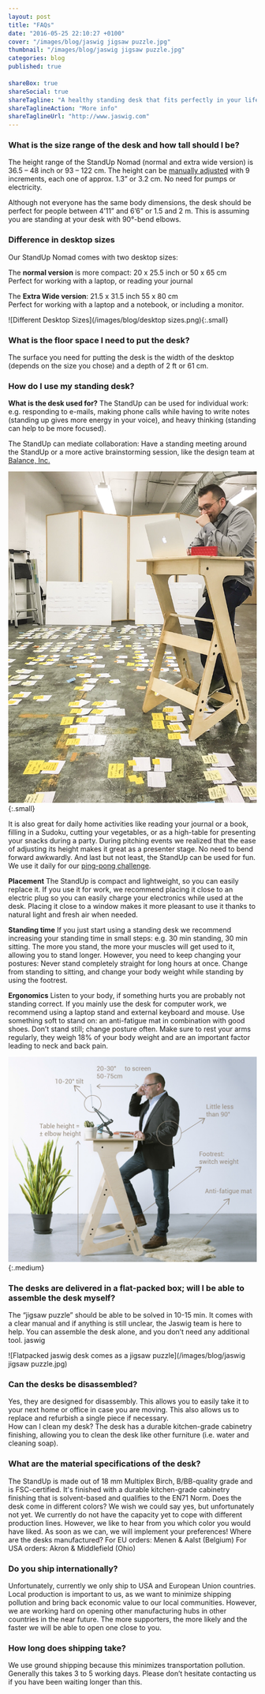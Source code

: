```yaml
---
layout: post
title: "FAQs"
date: "2016-05-25 22:10:27 +0100"
cover: "/images/blog/jaswig jigsaw puzzle.jpg"
thumbnail: "/images/blog/jaswig jigsaw puzzle.jpg"
categories: blog
published: true

shareBox: true
shareSocial: true
shareTagline: "A healthy standing desk that fits perfectly in your life"
shareTaglineAction: "More info"
shareTaglineUrl: "http://www.jaswig.com"
---
```


### What is the size range of the desk and how tall should I be?

The height range of the StandUp Nomad (normal and extra wide version) is 36.5 – 48 inch or 93 – 122 cm. The height can be [manually adjusted](https://www.youtube.com/watch?v=ey0lu2gvmB4) with 9 increments, each one of approx. 1.3” or 3.2 cm. No need for pumps or electricity. 
<!--more-->
Although not everyone has the same body dimensions, the desk should be perfect for people between 4’11” and 6’6” or 1.5 and 2 m. This is assuming you are standing at your desk with 90°-bend elbows. 

### Difference in desktop sizes
Our StandUp Nomad comes with two desktop sizes:  

The **normal version** is more compact: 20 x 25.5 inch or 50 x 65 cm  
Perfect for working with a laptop, or reading your journal

The **Extra Wide version**: 21.5 x 31.5 inch 55 x 80 cm  
Perfect for working with a laptop and a notebook, or including a monitor.

![Different Desktop Sizes](/images/blog/desktop sizes.png){:.small}

### What is the floor space I need to put the desk?
The surface you need for putting the desk is the width of the desktop (depends on the size you chose) and a depth of 2 ft or 61 cm. 

### How do I use my standing desk?

**What is the desk used for?**
The StandUp can be used for individual work: e.g. responding to e-mails, making phone calls while having to write notes (standing up gives more energy in your voice), and heavy thinking (standing can help to be more focused). 

The StandUp can mediate collaboration: Have a standing meeting around the StandUp or a more active brainstorming session, like the design team at [Balance, Inc.](http://www.balanceinc.com)

![Active brainstorming at Balance](/images/blog/balance.jpg){:.small}

It is also great for daily home activities like reading your journal or a book, filling in a Sudoku, cutting your vegetables, or as a high-table for presenting your snacks during a party. 
During pitching events we realized that the ease of adjusting its height makes it great as a presenter stage. No need to bend forward awkwardly. 
And last but not least, the StandUp can be used for fun. We use it daily for our [ping-pong challenge](https://www.youtube.com/watch?v=bNAKY009ljc).

**Placement**
The StandUp is compact and lightweight, so you can easily replace it.
If you use it for work, we recommend placing it close to an electric plug so you can easily charge your electronics while used at the desk.
Placing it close to a window makes it more pleasant to use it thanks to natural light and fresh air when needed.

**Standing time**
If you just start using a standing desk we recommend increasing your standing time in small steps: e.g. 30 min standing, 30 min sitting. The more you stand, the more your muscles will get used to it, allowing you to stand longer. However, you need to keep changing your postures: Never stand completely straight for long hours at once. Change from standing to sitting, and change your body weight while standing by using the footrest. 

**Ergonomics**
Listen to your body, if something hurts you are probably not standing correct. If you mainly use the desk for computer work, we recommend using a laptop stand and external keyboard and mouse. Use something soft to stand on: an anti-fatigue mat in combination with good shoes. Don’t stand still; change posture often. Make sure to rest your arms regularly, they weigh 18% of your body weight and are an important factor leading to neck and back pain.

![How to use a jaswig standing desk correctly](/images/blog/ergonomics.jpg){:.medium}

### The desks are delivered in a flat-packed box; will I be able to assemble the desk myself?
The “jigsaw puzzle” should be able to be solved in 10-15 min. It comes with a clear manual and if anything is still unclear, the Jaswig team is here to help. You can assemble the desk alone, and you don’t need any additional tool. 
jaswig 

![Flatpacked jaswig desk comes as a jigsaw puzzle](/images/blog/jaswig jigsaw puzzle.jpg)

### Can the desks be disassembled?
Yes, they are designed for disassembly. This allows you to easily take it to your next home or office in case you are moving. This also allows us to replace and refurbish a single piece if necessary.  
How can I clean my desk?
The desk has a durable kitchen-grade cabinetry finishing, allowing you to clean the desk like other furniture (i.e. water and cleaning soap). 

### What are the material specifications of the desk?
The StandUp is made out of 18 mm Multiplex Birch, B/BB-quality grade and is FSC-certified. It's finished with a durable kitchen-grade cabinetry finishing that is solvent-based and qualifies to the EN71 Norm.
Does the desk come in different colors?
We wish we could say yes, but unfortunately not yet. We currently do not have the capacity yet to cope with different production lines. However, we like to hear from you which color you would have liked. As soon as we can, we will implement your preferences!
Where are the desks manufactured? 
For EU orders: Menen & Aalst (Belgium)
For USA orders: Akron & Middlefield (Ohio)

### Do you ship internationally?
Unfortunately, currently we only ship to USA and European Union countries. Local production is important to us, as we want to minimize shipping pollution and bring back economic value to our local communities. However, we are working hard on opening other manufacturing hubs in other countries in the near future. The more supporters, the more likely and the faster we will be able to open one close to you.

### How long does shipping take?
We use ground shipping because this minimizes transportation pollution. Generally this takes 3 to 5 working days. Please don’t hesitate contacting us if you have been waiting longer than this. 
